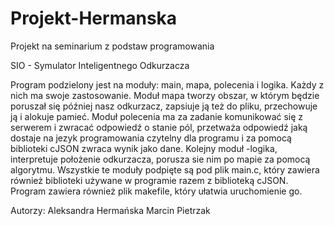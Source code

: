 # Projekt-Hermanska
Projekt na seminarium z podstaw programowania

SIO - Symulator Inteligentnego Odkurzacza 

Program podzielony jest na moduły: main, mapa, polecenia i logika. Każdy z nich ma swoje zastosowanie. Moduł mapa tworzy obszar, w którym będzie poruszał się później nasz odkurzacz, zapsiuje ją też do pliku, przechowuje ją i alokuje pamieć. Moduł polecenia ma za zadanie komunikować się z serwerem i zwracać odpowiedź o stanie pól, przetważa odpowiedź jaką dostaje na jezyk programowania czytelny dla programu i za pomocą biblioteki cJSON zwraca wynik jako dane. Kolejny moduł -logika, interpretuje położenie odkurzacza, porusza sie nim po mapie za pomocą algorytmu. Wszystkie te moduły podpięte są pod plik main.c, który zawiera również biblioteki używane w programie razem z biblioteką cJSON. Program zawiera również plik makefile, który ułatwia uruchomienie go.


Autorzy: 
Aleksandra Hermańska
Marcin Pietrzak
